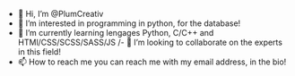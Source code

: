 - 👋 Hi, I’m @PlumCreativ
- 👀 I’m interested in programming in python, for the database!
- 🌱 I’m currently learning lengages Python, C/C++ and HTMl/CSS/SCSS/SASS/JS
/- 💞️ I’m looking to collaborate on the experts in this field!
- 📫 How to reach me you can reach me with my email address, in the bio!

<!---
PlumCreativ/PlumCreativ is a ✨ special ✨ repository because its `README.md` (this file) appears on your GitHub profile.
You can click the Preview link to take a look at your changes.
--->
